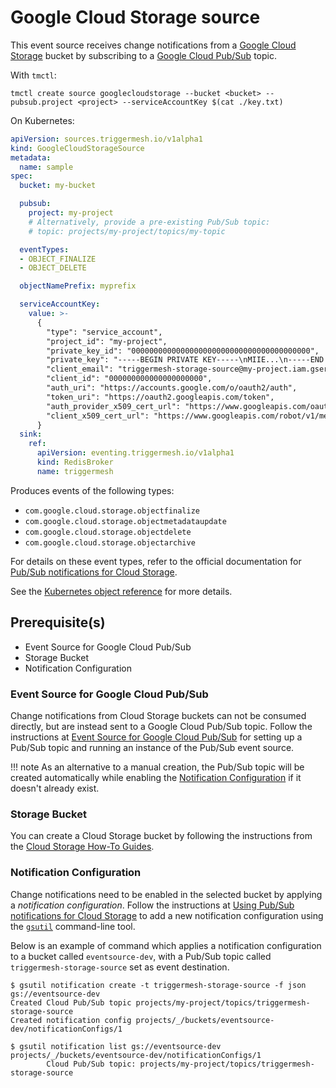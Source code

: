 # Google Cloud Storage source

This event source receives change notifications from a [Google Cloud Storage][gc-storage] bucket by subscribing to a [Google Cloud Pub/Sub][gc-storage-events] topic.

With `tmctl`:

```
tmctl create source googlecloudstorage --bucket <bucket> --pubsub.project <project> --serviceAccountKey $(cat ./key.txt)
```

On Kubernetes:

```yaml
apiVersion: sources.triggermesh.io/v1alpha1
kind: GoogleCloudStorageSource
metadata:
  name: sample
spec:
  bucket: my-bucket

  pubsub:
    project: my-project
    # Alternatively, provide a pre-existing Pub/Sub topic:
    # topic: projects/my-project/topics/my-topic

  eventTypes:
  - OBJECT_FINALIZE
  - OBJECT_DELETE

  objectNamePrefix: myprefix

  serviceAccountKey:
    value: >-
      {
        "type": "service_account",
        "project_id": "my-project",
        "private_key_id": "0000000000000000000000000000000000000000",
        "private_key": "-----BEGIN PRIVATE KEY-----\nMIIE...\n-----END PRIVATE KEY-----\n",
        "client_email": "triggermesh-storage-source@my-project.iam.gserviceaccount.com",
        "client_id": "000000000000000000000",
        "auth_uri": "https://accounts.google.com/o/oauth2/auth",
        "token_uri": "https://oauth2.googleapis.com/token",
        "auth_provider_x509_cert_url": "https://www.googleapis.com/oauth2/v1/certs",
        "client_x509_cert_url": "https://www.googleapis.com/robot/v1/metadata/x509/triggermesh-storage-source%40my-project.iam.gserviceaccount.com"
      }
  sink:
    ref:
      apiVersion: eventing.triggermesh.io/v1alpha1
      kind: RedisBroker
      name: triggermesh
```

Produces events of the following types:

* `com.google.cloud.storage.objectfinalize`
* `com.google.cloud.storage.objectmetadataupdate`
* `com.google.cloud.storage.objectdelete`
* `com.google.cloud.storage.objectarchive`

For details on these event types, refer to the official documentation for [Pub/Sub notifications for Cloud Storage](https://cloud.google.com/storage/docs/pubsub-notifications).

See the [Kubernetes object reference](../../reference/sources/#sources.triggermesh.io/v1alpha1.GoogleCloudStorageSource) for more details.

## Prerequisite(s)

- Event Source for Google Cloud Pub/Sub
- Storage Bucket
- Notification Configuration

### Event Source for Google Cloud Pub/Sub

Change notifications from Cloud Storage buckets can not be consumed directly, but are instead sent to a Google Cloud
Pub/Sub topic. Follow the instructions at [Event Source for Google Cloud Pub/Sub](./googlecloudpubsub.md) for setting up
a Pub/Sub topic and running an instance of the Pub/Sub event source.

!!! note
    As an alternative to a manual creation, the Pub/Sub topic will be created automatically while enabling the
    [Notification Configuration](#notification-configuration) if it doesn't already exist.

### Storage Bucket

You can create a Cloud Storage bucket by following the instructions from the [Cloud Storage How-To
Guides][gc-storage-howto].

### Notification Configuration

Change notifications need to be enabled in the selected bucket by applying a _notification configuration_. Follow the
instructions at [Using Pub/Sub notifications for Cloud Storage][gc-storage-setup] to add a new notification
configuration using the [`gsutil`][gsutil] command-line tool.

Below is an example of command which applies a notification configuration to a bucket called `eventsource-dev`, with a
Pub/Sub topic called `triggermesh-storage-source` set as event destination.

```console
$ gsutil notification create -t triggermesh-storage-source -f json gs://eventsource-dev
Created Cloud Pub/Sub topic projects/my-project/topics/triggermesh-storage-source
Created notification config projects/_/buckets/eventsource-dev/notificationConfigs/1
```

```console
$ gsutil notification list gs://eventsource-dev
projects/_/buckets/eventsource-dev/notificationConfigs/1
        Cloud Pub/Sub topic: projects/my-project/topics/triggermesh-storage-source
```

[gc-storage]: https://cloud.google.com/storage/docs/introduction
[gc-storage-events]: https://cloud.google.com/storage/docs/pubsub-notifications
[gc-storage-howto]: https://cloud.google.com/storage/docs/how-to
[gc-storage-svcacc]: https://cloud.google.com/storage/docs/projects#service-accounts
[gc-storage-setup]: https://cloud.google.com/storage/docs/reporting-changes
[gsutil]: https://cloud.google.com/storage/docs/gsutil
